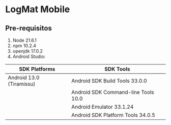 # LogMat Mobile

## Pre-requisitos

1. Node 21.6.1
1. npm 10.2.4
1. openjdk 17.0.2
1. Android Studio:

|  SDK Platforms | SDK Tools |
|---|---|
| Android 13.0 (Tiramissu) | Android SDK Build Tools 33.0.0 |
|   | Android SDK Command-line Tools 10.0 |
|   | Android Emulator 33.1.24 |
|   | Android SDK Platform Tools 34.0.5 |
